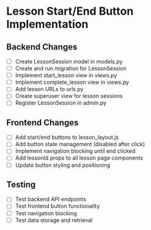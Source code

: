 # Lesson Start/End Button Implementation

## Backend Changes
- [ ] Create LessonSession model in models.py
- [ ] Create and run migration for LessonSession
- [ ] Implement start_lesson view in views.py
- [ ] Implement complete_lesson view in views.py
- [ ] Add lesson URLs to urls.py
- [ ] Create superuser view for lesson sessions
- [ ] Register LessonSession in admin.py

## Frontend Changes
- [ ] Add start/end buttons to lesson_layout.js
- [ ] Add button state management (disabled after click)
- [ ] Implement navigation blocking until end clicked
- [ ] Add lessonId props to all lesson page components
- [ ] Update button styling and positioning

## Testing
- [ ] Test backend API endpoints
- [ ] Test frontend button functionality
- [ ] Test navigation blocking
- [ ] Test data storage and retrieval
